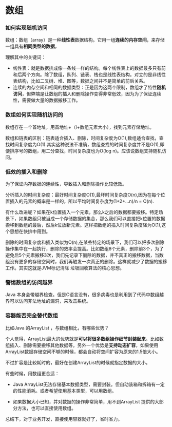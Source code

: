 # 数组

### 如何实现随机访问

数组：数组（array）是一种**线性表**数据结构。它用一组**连续的内存空间**，来存储一组具有**相同类型的数据**，

理解其中的关键词：

  - 线性表：就是数据排成像一条线一样的结构。每个线性表上的数据最多只有前和后两个方向。除了数组，队列、链表、栈也是线性表结构。对立的是非线性表结构，比如二叉树、堆、图等，数据之间并不是简单的前后关系。
  - 连续的内存空间和相同的数据类型：正是因为这两个限制，数组才了特性**随机访问**，但弊端是让数组的插入和删除操作变得非常低效，因为为了保证连续性，需要做大量的数据搬移工作。

### 数组如何实现随机访问的

数组存在一个首地址，用首地址+（i+数组元素大小），找到元素存储地址。

数组和链表的区别：链表适合插入、删除，时间复杂度为O(1),数组适合查找，查找时间复杂度为O(1).其实这种说法不准确，数组查找的时间复杂度并不是O(1),即便排序号的数组，用二分查找，时间复杂度也为O(log n)。应该说数组支持随机访问。


### 低效的插入和删除

为了保证内存数据的连续性，导致插入和删除操作比较低效。

分析插入的时间复杂度：最好时间复杂度O(1),最坏时间复杂度O(n),因为在每个位置插入的元素的概率是一样的，所以平均时间复杂度为(1+2+...n)/n = O(n).

有什么改进呢？如果在k位置插入一个元素，那么k之后的数据都要搬移。特定场景下，如果数组只被当成一个存储数据的集合，那么我们可以直接把k位置的数据搬移到数组的最后，然后k位放新元素。这样把数组的插入时间复杂度降为O(1),这个思想在快排中用到。

删除的时间复杂度和插入类似为O(n),在某些特定的场景下，我们可以把多次删除操作集中在一起执行，删除的效率会提高。比如数组8个元素，删除前3个，为了避免后5个元素搬移3次，我们先记录下删除的数据，并不真正的搬移数据，当数组没有更多的存储空间时，我们再触发一次真正的删除。这样就减少了数据的搬移工作。其实这就是JVM标记清除 垃圾回收算法的核心思想。

### 警惕数组的访问越界

Java 本身会带越界检查。但是C语言没有，很多病毒也是利用到了代码中数组越界可以访问非法地址的漏洞，来攻击系统。

### 容器能否完全替代数组

比如Java 的ArrayList ，与数组相比，有哪些优势？

个人觉得，ArrayList最大的优势就是**可以将很多数组操作细节封装起来**。比如数组插入、删除需要搬移其他数据等。另外一个优势是**支持动态扩容**，如果使用ArrayList数据存储空间不够的时候，都会自动将空间扩容为原来的1.5倍大小。

不过扩容是比较耗时的，最好在创建ArrayList的时候就指定数据的大小。

有些时候，用数组更合适：

- Java ArrayList无法存储基本数据类型，需要封装。但自动装箱和拆箱有一定的性能消耗。或者希望使用基本类型，可以用数组。

- 如果数据大小已知，并对数据的操作非常简单，用不到ArrayList 提供的大部分方法，也可以直接使用数组。

总结下，对于业务开发，直接使用容器就好了，省时省力。





